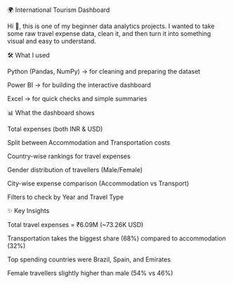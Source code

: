 
🌍 International Tourism Dashboard

Hi 👋, this is one of my beginner data analytics projects.
I wanted to take some raw travel expense data, clean it, and then turn it into something visual and easy to understand.

🛠 What I used

Python (Pandas, NumPy) → for cleaning and preparing the dataset

Power BI → for building the interactive dashboard

Excel → for quick checks and simple summaries

📊 What the dashboard shows

Total expenses (both INR & USD)

Split between Accommodation and Transportation costs

Country-wise rankings for travel expenses

Gender distribution of travellers (Male/Female)

City-wise expense comparison (Accommodation vs Transport)

Filters to check by Year and Travel Type

✨ Key Insights

Total travel expenses = ₹6.09M (~73.26K USD)

Transportation takes the biggest share (68%) compared to accommodation (32%)

Top spending countries were Brazil, Spain, and Emirates

Female travellers slightly higher than male (54% vs 46%)
